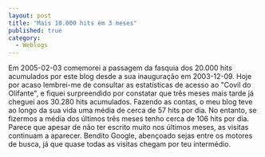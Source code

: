 ```yaml
---
layout: post
title: "Mais 10.000 hits em 3 meses"
published: true
category:
  - Weblogs
---
```

<p>Em 2005-02-03 comemorei a passagem da fasquia dos 20.000 hits acumulados por este blog desde a sua inauguração em 2003-12-09. Hoje por acaso lembrei-me de consultar as estatísticas de acesso ao &quot;Covil do Olifante&quot;, e fiquei surpreendido por constatar que três meses mais tarde já cheguei aos 30.280 hits acumulados. Fazendo as contas, o meu blog teve ao longo da sua vida uma média de cerca de 57 hits por dia. No entanto, se fizermos a média dos últimos três meses tenho cerca de 106 hits por dia. Parece que apesar de não ter escrito muito nos últimos meses, as visitas continuam a aparecer. Bendito Google, abençoado sejas entre os motores de busca, já que quase todas as visitas chegam por teu intermédio.</p>

